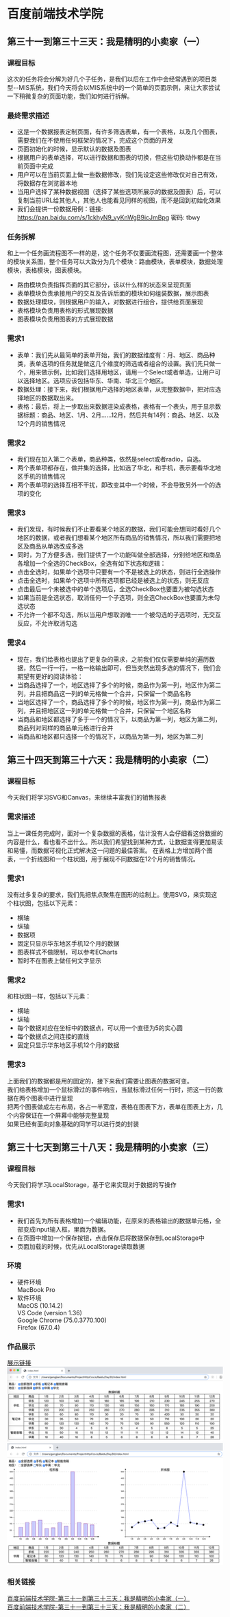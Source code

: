 # 百度前端技术学院  
## 第三十一到第三十三天：我是精明的小卖家（一）
### 课程目标  
这次的任务将会分解为好几个子任务，是我们以后在工作中会经常遇到的项目类型--MIS系统，我们今天将会以MIS系统中的一个简单的页面示例，来让大家尝试一下稍微复杂的页面功能，我们如何进行拆解。

### 最终需求描述
* 这是一个数据报表定制页面，有许多筛选表单，有一个表格，以及几个图表，需要我们在不使用任何框架的情况下，完成这个页面的开发
* 页面初始化的时候，显示默认的数据及图表
* 根据用户的表单选择，可以进行数据和图表的切换，但这些切换动作都是在当前页面中完成
* 用户可以在当前页面上做一些数据修改，我们先设定这些修改仅对自己有效，将数据存在浏览器本地
* 当用户选择了某种数据视图（选择了某些选项所展示的数据及图表）后，可以复制当前URL给其他人，其他人也能看见同样的视图，而不是回到初始化效果
* 我们会提供一份数据用例：链接: https://pan.baidu.com/s/1ckhyN9_vyKnWgB9icJmBpg 密码: tbwy

### 任务拆解
和上一个任务画流程图不一样的是，这个任务不仅要画流程图，还需要画一个整体的模块关系图，整个任务可以大致分为几个模块：路由模块，表单模块，数据处理模块，表格模块，图表模块。

* 路由模块负责指挥页面的其它部分，该以什么样的状态来呈现页面
* 表单模块负责承接用户的交互及告诉后面的模块如何组装数据，展示图表
* 数据处理模块，则根据用户的输入，对数据进行组合，提供给页面展现
* 表格模块负责用表格的形式展现数据
* 图表模块负责用图表的方式展现数据

### 需求1
* 表单：我们先从最简单的表单开始，我们的数据维度有：月、地区、商品种类，表单选项的任务就是做这几个维度的筛选或者组合的设置。我们先只做一个，用来做示例，比如我们选择用地区，请用一个Select或者单选，让用户可以选择地区。选项应该包括华东、华南、华北三个地区。
* 数据处理：接下来，我们根据用户选择的地区表单，从完整数据中，把对应选择地区的数据取出来。
* 表格：最后，将上一步取出来数据渲染成表格，表格有一个表头，用于显示数据标题：商品、地区、1月、2月……12月，然后共有14列：商品、地区、以及12个月的销售情况

### 需求2
* 我们现在加入第二个表单，商品种类，依然是select或者radio，自选。
* 两个表单项都存在，做并集的选择，比如选了华北，和手机，表示要看华北地区手机的销售情况
* 两个表单项的选择互相不干扰，即改变其中一个时候，不会导致另外一个的选项的变化

### 需求3
* 我们发现，有时候我们不止要看某个地区的数据，我们可能会想同时看好几个地区的数据，或者我们想看某个地区所有商品的销售情况，所以我们需要把地区及商品从单选改成多选
* 同时，为了方便多选，我们提供了一个功能叫做全部选择，分别给地区和商品各增加一个全选的CheckBox，全选有如下状态和逻辑：
* 点击全选时，如果单个选项中只要有一个不是被选上的状态，则进行全选操作
* 点击全选时，如果单个选项中所有选项都已经是被选上的状态，则无反应
* 点击最后一个未被选中的单个选项后，全选CheckBox也要置为被勾选状态
* 如果当前是全选状态，取消任何一个子选项，则全选CheckBox也要置为未勾选状态
* 不允许一个都不勾选，所以当用户想取消唯一一个被勾选的子选项时，无交互反应，不允许取消勾选

### 需求4
* 现在，我们给表格也提出了更复杂的需求，之前我们仅仅需要单纯的遍历数据，然后一行一行，一格一格输出即可，但当突然出现多选的情况下，我们会期望有更好的阅读体验：
* 当商品选择了一个，地区选择了多个的时候，商品作为第一列，地区作为第二列，并且把商品这一列的单元格做一个合并，只保留一个商品名称
* 当地区选择了一个，商品选择了多个的时候，地区作为第一列，商品作为第二列，并且把地区这一列的单元格做一个合并，只保留一个地区名称
* 当商品和地区都选择了多于一个的情况下，以商品为第一列，地区为第二列，商品列对同样的商品单元格进行合并
* 当商品和地区都只选择一个的情况下，以商品为第一列，地区为第二列

## 第三十四天到第三十六天：我是精明的小卖家（二）
### 课程目标  
今天我们将学习SVG和Canvas，来继续丰富我们的销售报表

### 需求描述
当上一课任务完成时，面对一个复杂数据的表格，估计没有人会仔细看这份数据的内容是什么，看也看不出什么。所以我们希望找到某种方式，让数据变得更加易读和易懂，而数据可视化正式解决这一问题的最佳答案。
在表格上方增加两个图表，一个折线图和一个柱状图，用于展现不同数据在12个月的销售情况。

### 需求1
没有过多复杂的要求，我们先把焦点聚焦在图形的绘制上。使用SVG，来实现这个柱状图，包括以下元素：
* 横轴
* 纵轴
* 数据项
* 固定只显示华东地区手机12个月的数据
* 图表样式不做限制，可以参考ECharts
* 暂时不在图表上做任何文字显示

### 需求2
和柱状图一样，包括以下元素：
* 横轴
* 纵轴
* 每个数据对应在坐标中的数据点，可以用一个直径为5的实心圆
* 每个数据点之间连接的直线
* 固定只显示华东地区手机12个月的数据

### 需求3
上面我们的数据都是用的固定的，接下来我们需要让图表的数据可变。  
我们给表格增加一个鼠标滑过的事件响应，当鼠标滑过任何一行时，把这一行的数据在两个图表中进行呈现  
把两个图表做成左右布局，各占一半宽度，表格在图表下方，表单在图表上方，几个内容保证在一个屏幕中能够完整呈现  
如果已经有面向对象基础的同学可以进行类的封装  

## 第三十七天到第三十八天：我是精明的小卖家（三）
### 课程目标  
今天我们将学习LocalStorage，基于它来实现对于数据的写操作

### 需求1
* 我们首先为所有表格增加一个编辑功能，在原来的表格输出的数据单元格，全部变成input输入框，里面为数据。
* 在页面中增加一个保存按钮，点击保存后将数据保存到LocalStorage中
* 页面加载的时候，优先从LocalStorage读取数据


### 环境
* 硬件环境  
MacBook Pro
* 软件环境  
MacOS (10.14.2)  
VS Code (version 1.36)  
Google Chrome (75.0.3770.100)  
Firefox (67.0.4)  

### 作品展示
[展示链接](https://gengjian1203.github.io/BaiDuIFE_Day31/)  
![Result](readme/result1.png "作品展示")
![Result](readme/result2.png "作品展示")

### 相关链接
[百度前端技术学院-第三十一到第三十三天：我是精明的小卖家（一）](http://ife.baidu.com/course/detail/id/53)  
[百度前端技术学院-第三十一到第三十三天：我是精明的小卖家（二）](http://ife.baidu.com/course/detail/id/55)
